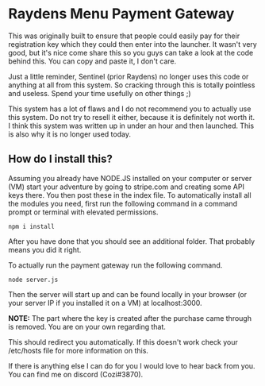 # Raydens Menu Payment Gateway
This was originally built to ensure that people could easily pay for their registration key which they could then enter into the launcher. It wasn't very good, but it's nice come share this so you guys can take a look at the code behind this. You can copy and paste it, I don't care. 

Just a little reminder, Sentinel (prior Raydens) no longer uses this code or anything at all from this system. So cracking through this is totally pointless and useless. Spend your time usefully on other things ;)

This system has a lot of flaws and I do not recommend you to actually use this system. Do not try to resell it either, because it is definitely not worth it. I think this system was written up in under an hour and then launched. This is also why it is no longer used today. 

## How do I install this?
Assuming you already have NODE.JS installed on your computer or server (VM) start your adventure by going to stripe.com and creating some API keys there. You then post these in the index file. To automatically install all the modules you need, first run the following command in a command prompt or terminal with elevated permissions.

```npm i install```

After you have done that you should see an additional folder. That probably means you did it right.

To actually run the payment gateway run the following command.

```node server.js```

Then the server will start up and can be found locally in your browser (or your server IP if you installed it on a VM) at localhost:3000. 

**NOTE:** The part where the key is created after the purchase came through is removed. You are on your own regarding that.


This should redirect you automatically. If this doesn't work check your /etc/hosts file for more information on this.

If there is anything else I can do for you I would love to hear back from you. You can find me on discord (Cozi#3870).
